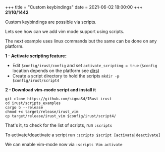 +++
title = "Custom keybindings"
date = 2021-06-02 18:00:00
+++
**21/10/1442**

Custom keybindings are possible via scripts.

Lets see how can we add vim mode support using scripts.

The next example uses linux commands but the same can be done on any platform.

**1 - Activate scripting feature:**
 - Edit `$config/irust/config` and set `activate_scripting = true` (`$config` location depends on the platform see [dirs](https://docs.rs/dirs/latest/dirs/fn.config_dir.html))
 - Create a script directory to hold the scripts
 `mkdir -p $config/irust/script4`

**2 - Download vim-mode script and install it**
```shell
git clone https://github.com/sigmaSd/IRust irust
cd irust/scripts_examples
cargo b --release
chmod +x target/release/irust_vim
cp target/release/irust_vim $config/irust/script4/
```

That's it, to check for the list of scripts, run `:scripts`

To activate/deactivate a script run `:scripts $script [activate|deactivate]`

We can enable vim-mode now via `:scripts Vim activate`
